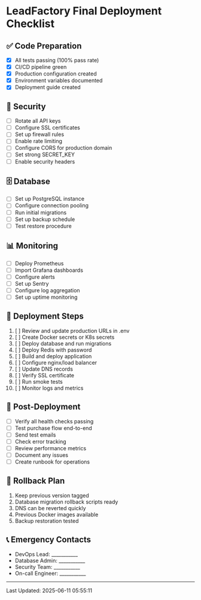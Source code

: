 # LeadFactory Final Deployment Checklist

## ✅ Code Preparation
- [x] All tests passing (100% pass rate)
- [x] CI/CD pipeline green
- [x] Production configuration created
- [x] Environment variables documented
- [x] Deployment guide created

## 🔐 Security
- [ ] Rotate all API keys
- [ ] Configure SSL certificates
- [ ] Set up firewall rules
- [ ] Enable rate limiting
- [ ] Configure CORS for production domain
- [ ] Set strong SECRET_KEY
- [ ] Enable security headers

## 🗄️ Database
- [ ] Set up PostgreSQL instance
- [ ] Configure connection pooling
- [ ] Run initial migrations
- [ ] Set up backup schedule
- [ ] Test restore procedure

## 📊 Monitoring
- [ ] Deploy Prometheus
- [ ] Import Grafana dashboards
- [ ] Configure alerts
- [ ] Set up Sentry
- [ ] Configure log aggregation
- [ ] Set up uptime monitoring

## 🚀 Deployment Steps
1. [ ] Review and update production URLs in .env
2. [ ] Create Docker secrets or K8s secrets
3. [ ] Deploy database and run migrations
4. [ ] Deploy Redis with password
5. [ ] Build and deploy application
6. [ ] Configure nginx/load balancer
7. [ ] Update DNS records
8. [ ] Verify SSL certificate
9. [ ] Run smoke tests
10. [ ] Monitor logs and metrics

## 📝 Post-Deployment
- [ ] Verify all health checks passing
- [ ] Test purchase flow end-to-end
- [ ] Send test emails
- [ ] Check error tracking
- [ ] Review performance metrics
- [ ] Document any issues
- [ ] Create runbook for operations

## 🔄 Rollback Plan
1. Keep previous version tagged
2. Database migration rollback scripts ready
3. DNS can be reverted quickly
4. Previous Docker images available
5. Backup restoration tested

## 📞 Emergency Contacts
- DevOps Lead: ___________
- Database Admin: ___________
- Security Team: ___________
- On-call Engineer: ___________

---
Last Updated: 2025-06-11 05:55:11
